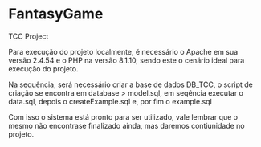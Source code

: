 # FantasyGame
TCC Project

Para execução do projeto localmente, é necessário o Apache em sua versão 2.4.54 e o PHP na versão 8.1.10, sendo este o cenário ideal para execução do projeto.

Na sequência, será necessário criar a base de dados DB_TCC, o script de criação se encontra em database > model.sql, em seqência executar o data.sql, depois o createExample.sql e, por fim o example.sql

Com isso o sistema está pronto para ser utilizado, vale lembrar que o mesmo não encontrase finalizado ainda, mas daremos contiunidade no projeto.
